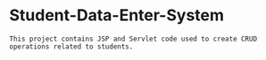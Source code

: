 # Student-Data-Enter-System

```
This project contains JSP and Servlet code used to create CRUD operations related to students.

```